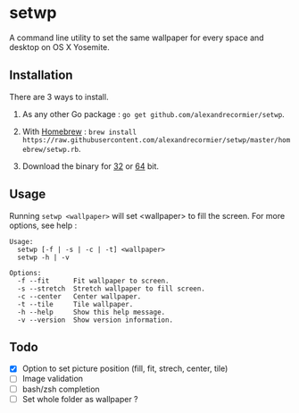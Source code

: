 # setwp
A command line utility to set the same wallpaper for every space and desktop on OS X Yosemite.

## Installation
There are 3 ways to install.

1. As any other Go package : `go get github.com/alexandrecormier/setwp`.

2. With [Homebrew](http://brew.sh/) : `brew install https://raw.githubusercontent.com/alexandrecormier/setwp/master/homebrew/setwp.rb`.

3. Download the binary for [32](https://github.com/alexandrecormier/setwp/releases/download/v0.1.1/setwp-i386-v0.1.1.tar.gz) or [64](https://github.com/alexandrecormier/setwp/releases/download/v0.1.1/setwp-amd64-v0.1.1.tar.gz) bit.

## Usage
Running `setwp <wallpaper>` will set \<wallpaper\> to fill the screen. For more options, see help :

~~~
Usage:
  setwp [-f | -s | -c | -t] <wallpaper>
  setwp -h | -v

Options:
  -f --fit      Fit wallpaper to screen.
  -s --stretch  Stretch wallpaper to fill screen.
  -c --center   Center wallpaper.
  -t --tile     Tile wallpaper.
  -h --help     Show this help message.
  -v --version  Show version information.
~~~

## Todo
- [x] Option to set picture position (fill, fit, strech, center, tile)
- [ ] Image validation
- [ ] bash/zsh completion
- [ ] Set whole folder as wallpaper ?
